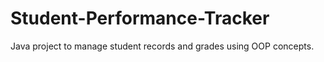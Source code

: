 # Student-Performance-Tracker
Java project to manage student records and grades using OOP concepts.
